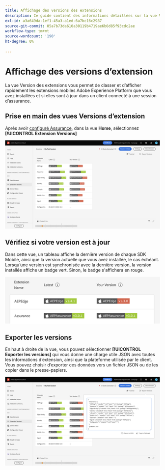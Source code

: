 ```yaml
---
title: Affichage des versions des extensions
description: Ce guide contient des informations détaillées sur la vue Versions des extensions dans Adobe Experience Platform Assurance.
exl-id: a3a649da-1ef1-45a3-a1ed-6a7bc16c2987
source-git-commit: 05a7b73da610a30119b4719ae6b6d85f93cdc2ae
workflow-type: tm+mt
source-wordcount: '190'
ht-degree: 0%

---
```


# Affichage des versions d’extension

La vue Version des extensions vous permet de classer et d’afficher rapidement les extensions mobiles Adobe Experience Platform que vous avez installées et si elles sont à jour dans un client connecté à une session d’assurance.

## Prise en main des vues Versions d’extension

Après avoir [ configuré Assurance](../tutorials/implement-assurance.md), dans la vue **Home**, sélectionnez **[!UICONTROL Extension Versions]**

![Versions d’extension](./images/versions/versions-extension.png)

## Vérifiez si votre version est à jour

Dans cette vue, un tableau affiche la dernière version de chaque SDK Mobile, ainsi que la version actuelle que vous avez installée, le cas échéant. Lorsqu’une version est synchronisée avec la dernière version, la version installée affiche un badge vert. Sinon, le badge s&#39;affichera en rouge.

![Comparaison des versions d’extension](./images/versions/versions-extension-version.png)

## Exporter les versions

En haut à droite de la vue, vous pouvez sélectionner **[!UICONTROL Exporter les versions]** qui vous donne une charge utile JSON avec toutes les informations d’extension, ainsi que la plateforme utilisée par le client. Vous pouvez choisir d’exporter ces données vers un fichier JSON ou de les copier dans le presse-papiers.

![Exportation de versions d’extension](./images/versions/versions-extension-export.png)
